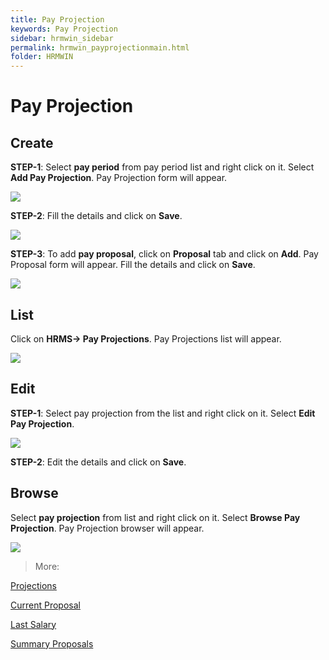 ```yaml
---
title: Pay Projection
keywords: Pay Projection
sidebar: hrmwin_sidebar
permalink: hrmwin_payprojectionmain.html
folder: HRMWIN
---
```


# Pay Projection

## Create

**STEP-1**: Select **pay period** from pay period list and right click on it. Select **Add Pay Projection**. Pay Projection form will appear.

![](http://docs.risersoft.com/hrmnirvana/ImagesExt/image8_146.jpg)

**STEP-2**: Fill the details and click on **Save**.

![](http://docs.risersoft.com/hrmnirvana/ImagesExt/image8_147.jpg)

**STEP-3**: To add **pay proposal**, click on **Proposal** tab and click on **Add**. Pay Proposal form will appear. Fill the details and click on **Save**.  

![](http://docs.risersoft.com/hrmnirvana/ImagesExt/image8_148.jpg)


## List

Click on **HRMS-> Pay Projections**. Pay Projections list will appear.

![](http://docs.risersoft.com/hrmnirvana/ImagesExt/image8_149.jpg)

## Edit

**STEP-1**: Select pay projection from the list and right click on it. Select **Edit Pay Projection**.

![](http://docs.risersoft.com/hrmnirvana/ImagesExt/image8_150.jpg)

**STEP-2**: Edit the details and click on **Save**.

## Browse


Select **pay projection** from list and right click on it. Select **Browse Pay Projection**. Pay Projection browser will appear.  

![](http://docs.risersoft.com/hrmnirvana/ImagesExt/image8_151.jpg)



>More:

[Projections]()

[Current Proposal]()

[Last Salary]()

[Summary Proposals]()

